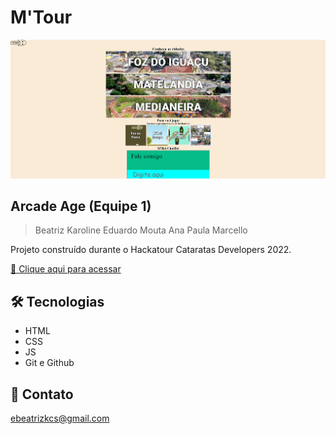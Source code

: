 # M'Tour

![preview](.\img\readme\previa.png)

## Arcade Age (Equipe 1)

> Beatriz Karoline
> Eduardo Mouta
> Ana Paula Marcello

Projeto construído durante o Hackatour Cataratas Developers 2022.

[🔗 Clique aqui para acessar](https://soubeatrizkaroline.github.io/HackatourCataratasDevelopers2022/)


## 🛠 Tecnologias

- HTML
- CSS
- JS
- Git e Github

## 💙 Contato

ebeatrizkcs@gmail.com

